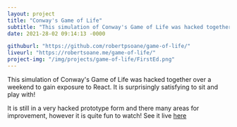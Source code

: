 ```yaml
---
layout: project
title: "Conway's Game of Life"
subtitle: "This simulation of Conway's Game of Life was hacked together over a weekend to gain exposure to React.  It is surprisingly satisfying to sit and play with!" # This forms the basis of a description of the project
date: 2021-28-02 09:14:13 -0000

githuburl: "https://github.com/robertpsoane/game-of-life/"
liveurl: "https://robertsoane.me/game-of-life/"
project-img: "/img/projects/game-of-life/FirstEd.png"
---
```


This simulation of Conway's Game of Life was hacked together over a weekend to
gain exposure to React. It is surprisingly satisfying to sit and play with!

It is still in a very hacked prototype form and there many areas for improvement, however it is quite fun to watch!
See it live <a href="https://robertsoane.me/game-of-life/">here</a>
